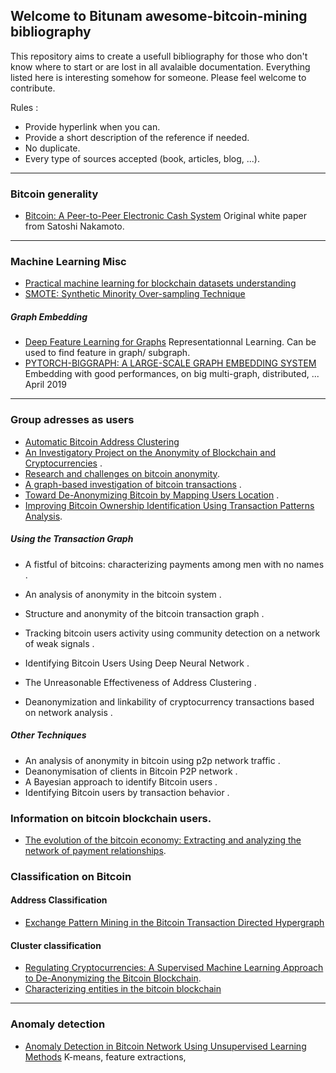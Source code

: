 ## Welcome to Bitunam awesome-bitcoin-mining bibliography

This repository aims to create a usefull bibliography for those who don't know where to start or are lost in all avalaible documentation. Everything listed here is interesting somehow for someone. Please feel welcome to contribute.  
  
Rules :  
- Provide hyperlink when you can.
- Provide a short description of the reference if needed.
- No duplicate.
- Every type of sources accepted (book, articles, blog, ...).

---
### Bitcoin generality 
- [Bitcoin: A Peer-to-Peer Electronic Cash System](https://bitcoin.org/bitcoin.pdf) 
  Original white paper from Satoshi Nakamoto.
  
---
### Machine Learning Misc
- [Practical machine learning for blockchain datasets understanding](https://medium.com/intotheblock/practical-machine-learning-for-blockchain-datasets-understanding-semi-and-omni-supervised-learning-2a2611695b2)
- [SMOTE: Synthetic Minority Over-sampling Technique](https://arxiv.org/abs/1106.1813) 
  
##### Graph Embedding 
- [Deep Feature Learning for Graphs](https://arxiv.org/abs/1704.08829) Representationnal Learning. Can be used to find feature in graph/ subgraph.
- [PYTORCH-BIGGRAPH: A LARGE-SCALE GRAPH EMBEDDING SYSTEM](https://arxiv.org/pdf/1903.12287.pdf) Embedding with good performances, on big multi-graph, distributed, ... April 2019
  
---
### Group adresses as users 
- [Automatic Bitcoin Address Clustering](https://ieeexplore.ieee.org/abstract/document/8260674)
- [An Investigatory Project on the Anonymity of Blockchain and Cryptocurrencies](https://ieeexplore.ieee.org/abstract/document/8688035) . 
- [Research and challenges on bitcoin anonymity](https://link.springer.com/chapter/10.1007/978-3-319-17016-9_1). 
- [A graph-based investigation of bitcoin transactions](https://link.springer.com/chapter/10.1007/978-3-319-24123-4_5) . 
- [Toward De-Anonymizing Bitcoin by Mapping Users Location](https://dl.acm.org/doi/abs/10.1145/2699026.2699128) . 
- [Improving Bitcoin Ownership Identification Using Transaction Patterns Analysis](https://ieeexplore.ieee.org/abstract/document/8467371). 

##### Using the Transaction Graph
- A fistful of bitcoins: characterizing payments among men with no names . 
- An analysis of anonymity in the bitcoin system . 
- Structure and anonymity of the bitcoin transaction graph . 
- Tracking bitcoin users activity using community detection on a network of weak signals . 

- Identifying Bitcoin Users Using Deep Neural Network . 
- The Unreasonable Effectiveness of Address Clustering . 
- Deanonymization and linkability of cryptocurrency transactions based on network analysis . 

##### Other Techniques 
- An analysis of anonymity in bitcoin using p2p network traffic . 
- Deanonymisation of clients in Bitcoin P2P network . 
- A Bayesian approach to identify Bitcoin users . 
- Identifying Bitcoin users by transaction behavior . 

### Information on bitcoin blockchain users.
- [The evolution of the bitcoin economy: Extracting and analyzing the network of payment relationships](https://www.emerald.com/insight/content/doi/10.1108/JRF-03-2017-0059/full/html). 

### Classification on Bitcoin
#### Address Classification
- [Exchange Pattern Mining in the Bitcoin Transaction Directed Hypergraph](https://link-springer-com.docelec.univ-lyon1.fr/chapter/10.1007/978-3-319-70278-0_16)

#### Cluster classification
- [Regulating Cryptocurrencies: A Supervised Machine Learning Approach to De-Anonymizing the Bitcoin Blockchain](https://www.tandfonline.com/doi/abs/10.1080/07421222.2018.1550550). 
- [Characterizing entities in the bitcoin blockchain](https://ieeexplore-ieee-org.docelec.univ-lyon1.fr/abstract/document/8637561) 

---
### Anomaly detection 
- [Anomaly Detection in Bitcoin Network Using Unsupervised Learning Methods](https://arxiv.org/abs/1611.03941)
  K-means, feature extractions, 

